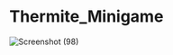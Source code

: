 # Thermite_Minigame
![Screenshot (98)](https://user-images.githubusercontent.com/98390626/158034202-bb7d6c06-2b93-4115-a2a4-3251366660c6.png)
